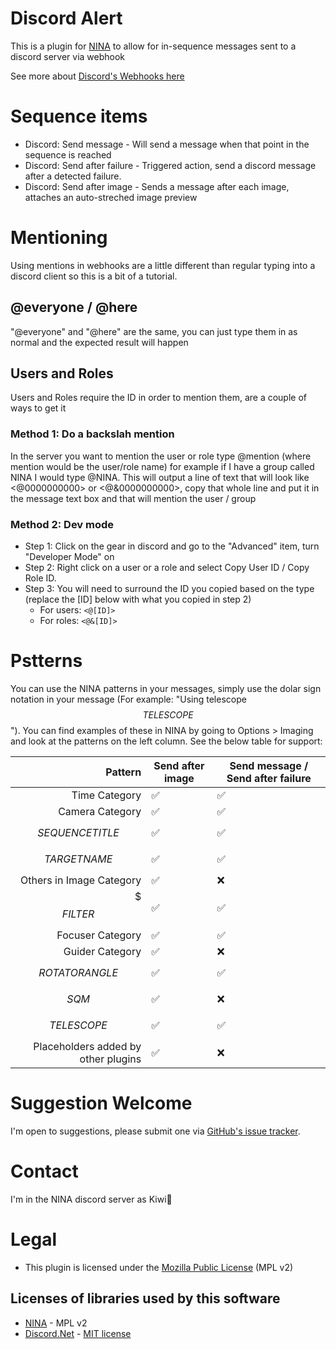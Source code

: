 ﻿# Discord Alert

This is a plugin for [NINA](https://nighttime-imaging.eu) to allow for in-sequence messages sent to a discord server via webhook

See more about [Discord's Webhooks here](https://support.discord.com/hc/en-us/articles/228383668-Intro-to-Webhooks)

# Sequence items

- Discord: Send message - Will send a message when that point in the sequence is reached
- Discord: Send after failure - Triggered action, send a discord message after a detected failure.
- Discord: Send after image - Sends a message after each image, attaches an auto-streched image preview

# Mentioning

Using mentions in webhooks are a little different than regular typing into a discord client so this is a bit of a tutorial.

## @everyone / @here

"@everyone" and "@here" are the same, you can just type them in as normal and the expected result will happen

## Users and Roles

Users and Roles require the ID in order to mention them, are a couple of ways to get it

### Method 1: Do a backslah mention

In the server you want to mention the user or role type \@mention (where mention would be the user/role name) for example if I have a group called NINA I would type \@NINA.
This will output a line of text that will look like <@0000000000> or <@&0000000000>, copy that whole line and put it in the message text box and that will mention the user / group

### Method 2: Dev mode

- Step 1: Click on the gear in discord and go to the "Advanced" item, turn "Developer Mode" on
- Step 2: Right click on a user or a role and select Copy User ID / Copy Role ID.
- Step 3: You will need to surround the ID you copied based on the type (replace the [ID] below with what you copied in step 2)
    - For users: `<@[ID]>`
    - For roles: `<@&[ID]>`

# Pstterns

You can use the NINA patterns in your messages, simply use the dolar sign notation in your message (For example: "Using telescope $$TELESCOPE$$").  You can find examples of these in NINA by going to Options > Imaging and look at the patterns on the left column.
See the below table for support:

| Pattern | Send after image | Send message / Send after failure |
|-------------:|------------------|-----------------------------------|
|Time Category|✅|✅|
|Camera Category|✅|✅|
|$$SEQUENCETITLE$$|✅|✅|
|$$TARGETNAME$$|✅|✅|
|Others in Image Category|✅|❌|
|$$$FILTER$$|✅|✅|
|Focuser Category|✅|✅|
|Guider Category|✅|❌|
|$$ROTATORANGLE$$|✅|✅|
|$$SQM$$|✅|❌|
|$$TELESCOPE$$|✅|✅|
|Placeholders added by other plugins|✅|❌|

# Suggestion Welcome

I'm open to suggestions, please submit one via [GitHub's issue tracker](https://github.com/FlyingKiwis/Nina.DiscordAlert/issues).

# Contact

I'm in the NINA discord server as Kiwi🥝

# Legal

- This plugin is licensed under the [Mozilla Public License](https://www.mozilla.org/en-US/MPL/2.0/) (MPL v2)

## Licenses of libraries used by this software

- [NINA](https://bitbucket.org/Isbeorn/nina/src/master/LICENSE.txt) - MPL v2
- [Discord.Net](https://github.com/discord-net/Discord.Net/blob/dev/LICENSE) - [MIT license](https://choosealicense.com/licenses/mit/)